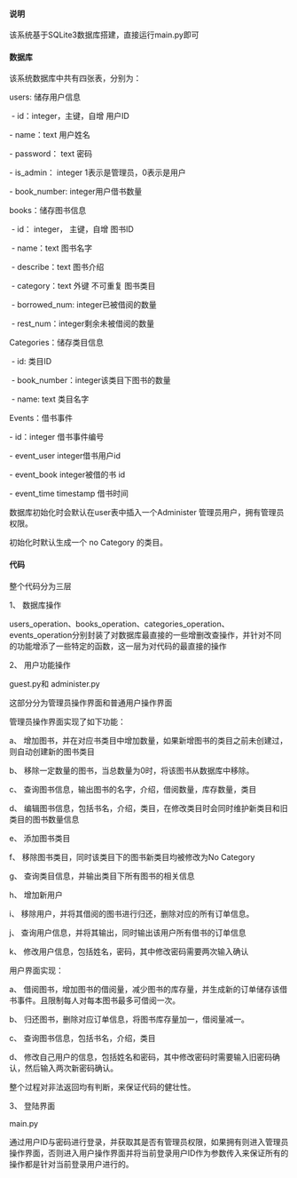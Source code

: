 #### 说明

 

该系统基于SQLite3数据库搭建，直接运行main.py即可

 

#### 数据库

 

该系统数据库中共有四张表，分别为：

users: 储存用户信息

​    - id：integer，主键，自增 用户ID

\- name：text 用户姓名

\- password： text 密码

\- is_admin： integer 1表示是管理员，0表示是用户

\- book_number: integer用户借书数量

books：储存图书信息

​    \- id： integer， 主键，自增 图书ID

​    \- name：text 图书名字

​    \- describe：text 图书介绍

​    \- category：text 外键 不可重复 图书类目

​    \- borrowed_num: integer已被借阅的数量

​    \- rest_num：integer剩余未被借阅的数量

Categories：储存类目信息

​    \- id: 类目ID

​    \- book_number：integer该类目下图书的数量

​    \- name: text 类目名字

Events：借书事件

\- id：integer 借书事件编号

\- event_user integer借书用户id

\- event_book integer被借的书 id

\- event_time timestamp 借书时间

 

数据库初始化时会默认在user表中插入一个Administer 管理员用户，拥有管理员权限。

初始化时默认生成一个 no Category 的类目。

 

#### 代码

整个代码分为三层

1、 数据库操作

users_operation、books_operation、categories_operation、events_operation分别封装了对数据库最直接的一些增删改查操作，并针对不同的功能增添了一些特定的函数，这一层为对代码的最直接的操作

2、 用户功能操作

guest.py和 administer.py

这部分分为管理员操作界面和普通用户操作界面

管理员操作界面实现了如下功能：

a、 增加图书，并在对应书类目中增加数量，如果新增图书的类目之前未创建过，则自动创建新的图书类目

b、 移除一定数量的图书，当总数量为0时，将该图书从数据库中移除。

c、 查询图书信息，输出图书的名字，介绍，借阅数量，库存数量，类目

d、 编辑图书信息，包括书名，介绍，类目，在修改类目时会同时维护新类目和旧类目的图书数量信息

e、 添加图书类目

f、  移除图书类目，同时该类目下的图书新类目均被修改为No Category

g、 查询类目信息，并输出类目下所有图书的相关信息

h、 增加新用户

i、  移除用户，并将其借阅的图书进行归还，删除对应的所有订单信息。

j、  查询用户信息，并将其输出，同时输出该用户所有借书的订单信息

k、 修改用户信息，包括姓名，密码，其中修改密码需要两次输入确认

用户界面实现：

a、 借阅图书，增加图书的借阅量，减少图书的库存量，并生成新的订单储存该借书事件。且限制每人对每本图书最多可借阅一次。

b、 归还图书，删除对应订单信息，将图书库存量加一，借阅量减一。

c、 查询图书信息，包括书名，介绍，类目

d、 修改自己用户的信息，包括姓名和密码，其中修改密码时需要输入旧密码确认，然后输入两次新密码确认。

整个过程对非法返回均有判断，来保证代码的健壮性。

3、 登陆界面

main.py

通过用户ID与密码进行登录，并获取其是否有管理员权限，如果拥有则进入管理员操作界面，否则进入用户操作界面并将当前登录用户ID作为参数传入来保证所有的操作都是针对当前登录用户进行的。